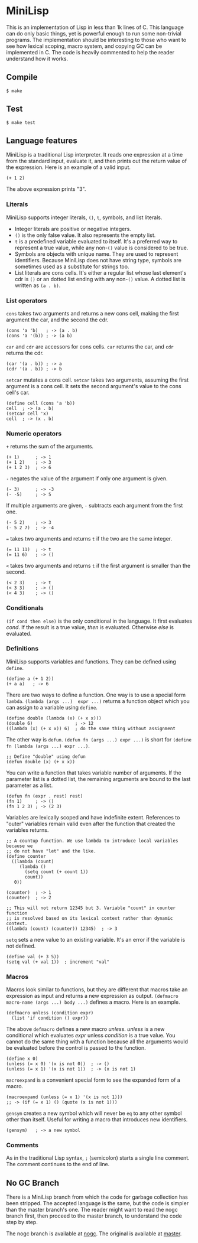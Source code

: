MiniLisp
========

This is an implementation of Lisp in less than 1k lines of C. This language can
do only basic things, yet is powerful enough to run some non-trivial programs. The
implementation should be interesting to those who want to see how lexical
scoping, macro system, and copying GC can be implemented in C. The code is
heavily commented to help the reader understand how it works.

Compile
-------

    $ make

Test
----

    $ make test

Language features
-----------------

MiniLisp is a traditional Lisp interpreter. It reads one expression at a time
from the standard input, evaluate it, and then prints out the return value of
the expression. Here is an example of a valid input.

    (+ 1 2)

The above expression prints "3".

### Literals

MiniLisp supports integer literals, `()`, `t`, symbols, and list literals.

* Integer literals are positive or negative integers.
* `()` is the only false value. It also represents the empty list.
* `t` is a predefined variable evaluated to itself. It's a preferred way to
  represent a true value, while any non-`()` value is considered to be true.
* Symbols are objects with unique name. They are used to represent identifiers.
  Because MiniLisp does not have string type, symbols are sometimes used as a
  substitute for strings too.
* List literals are cons cells. It's either a regular list whose last element's
  cdr is `()` or an dotted list ending with any non-`()` value. A dotted list is
  written as `(a . b)`.

### List operators

`cons` takes two arguments and returns a new cons cell, making the first
argument the car, and the second the cdr.

    (cons 'a 'b)   ; -> (a . b)
    (cons 'a '(b)) ; -> (a b)

`car` and `cdr` are accessors for cons cells. `car` returns the car, and `cdr`
returns the cdr.

    (car '(a . b)) ; -> a
    (cdr '(a . b)) ; -> b

`setcar` mutates a cons cell. `setcar` takes two arguments, assuming the first
argument is a cons cell. It sets the second argument's value to the cons cell's
car.

    (define cell (cons 'a 'b))
    cell  ; -> (a . b)
    (setcar cell 'x)
    cell  ; -> (x . b)

### Numeric operators

`+` returns the sum of the arguments.

    (+ 1)      ; -> 1
    (+ 1 2)    ; -> 3
    (+ 1 2 3)  ; -> 6

`-` negates the value of the argument if only one argument is given.

    (- 3)      ; -> -3
    (- -5)     ; -> 5

If multiple arguments are given, `-` subtracts each argument from the first one.

    (- 5 2)    ; -> 3
    (- 5 2 7)  ; -> -4

`=` takes two arguments and returns `t` if the two are the same integer.

    (= 11 11)  ; -> t
    (= 11 6)   ; -> ()

`<` takes two arguments and returns `t` if the first argument is smaller than
the second.

    (< 2 3)    ; -> t
    (< 3 3)    ; -> ()
    (< 4 3)    ; -> ()

### Conditionals

`(if cond then else)` is the only conditional in the language. It first
evaluates *cond*. If the result is a true value, *then* is evaluated. Otherwise
*else* is evaluated.

### Definitions

MiniLisp supports variables and functions. They can be defined using `define`.

    (define a (+ 1 2))
    (+ a a)   ; -> 6

There are two ways to define a function. One way is to use a special form
`lambda`. `(lambda (args ...)  expr ...)` returns a function object which
you can assign to a variable using `define`.

    (define double (lambda (x) (+ x x)))
    (double 6)                ; -> 12
    ((lambda (x) (+ x x)) 6)  ; do the same thing without assignment

The other way is `defun`. `(defun fn (args ...) expr ...)` is short for
`(define fn (lambda (args ...) expr ...)`.

    ;; Define "double" using defun
    (defun double (x) (+ x x))

You can write a function that takes variable number of arguments. If the
parameter list is a dotted list, the remaining arguments are bound to the last
parameter as a list.

    (defun fn (expr . rest) rest)
    (fn 1)     ; -> ()
    (fn 1 2 3) ; -> (2 3)

Variables are lexically scoped and have indefinite extent. References to "outer"
variables remain valid even after the function that created the variables
returns.

    ;; A countup function. We use lambda to introduce local variables because we
    ;; do not have "let" and the like.
    (define counter
      ((lambda (count)
         (lambda ()
           (setq count (+ count 1))
           count))
       0))

    (counter)  ; -> 1
    (counter)  ; -> 2

    ;; This will not return 12345 but 3. Variable "count" in counter function
    ;; is resolved based on its lexical context rather than dynamic context.
    ((lambda (count) (counter)) 12345)  ; -> 3

`setq` sets a new value to an existing variable. It's an error if the variable
is not defined.

    (define val (+ 3 5))
    (setq val (+ val 1))  ; increment "val"

### Macros

Macros look similar to functions, but they are different that macros take an
expression as input and returns a new expression as output. `(defmacro
macro-name (args ...) body ...)` defines a macro. Here is an example.

    (defmacro unless (condition expr)
      (list 'if condition () expr))

The above `defmacro` defines a new macro *unless*. *unless* is a new conditional
which evaluates *expr* unless *condition* is a true value. You cannot do the
same thing with a function because all the arguments would be evaluated before
the control is passed to the function.

    (define x 0)
    (unless (= x 0) '(x is not 0))  ; -> ()
    (unless (= x 1) '(x is not 1))  ; -> (x is not 1)

`macroexpand` is a convenient special form to see the expanded form of a macro.

    (macroexpand (unless (= x 1) '(x is not 1)))
    ;; -> (if (= x 1) () (quote (x is not 1)))

`gensym` creates a new symbol which will never be `eq` to any other symbol other
than itself. Useful for writing a macro that introduces new identifiers.

    (gensym)   ; -> a new symbol

### Comments

As in the traditional Lisp syntax, `;` (semicolon) starts a single line comment.
The comment continues to the end of line.

No GC Branch
------------

There is a MiniLisp branch from which the code for garbage collection has been
stripped. The accepted language is the same, but the code is simpler than the
master branch's one. The reader might want to read the nogc branch first, then
proceed to the master branch, to understand the code step by step.

The nogc branch is available at
[nogc](https://github.com/rui314/minilisp/tree/nogc). The original is available
at [master](https://github.com/rui314/minilisp).
